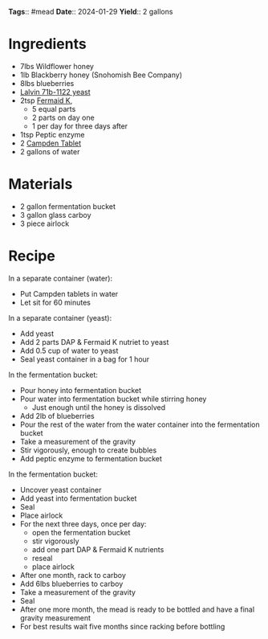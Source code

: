 **Tags**:: #mead 
**Date**:: 2024-01-29
**Yield**:: 2 gallons

# Ingredients
- 7lbs Wildflower honey
- 1lb Blackberry honey (Snohomish Bee Company)
- 8lbs blueberries
- [Lalvin 71b-1122 yeast](https://www.amazon.com/Lalvin-71B-1122-Yeast-%D0%A2hree-P%D0%B0ck/dp/B07Q87J5FD/ref=sr_1_3?adgrpid=1232553522340359&hvadid=77034724961459&hvbmt=bp&hvdev=c&hvlocphy=111594&hvnetw=s&hvqmt=e&hvtargid=kwd-77034838295633%3Aloc-190&hydadcr=7829_13611881&keywords=lalvin+71b+1122+yeast&qid=1686941263&sr=8-3)
- 2tsp [Fermaid K](https://www.amazon.com/Fermaid-Yeast-Nutrient-Kombucha-Distributors/dp/B0BQ5DBH8Y/ref=sr_1_4?crid=TZL03JNR2WF3&keywords=fermaid+k&qid=1686941332&rdc=1&sprefix=fermaid+%2Caps%2C172&sr=8-4), 
	- 5 equal parts
	- 2 parts on day one
	- 1 per day for three days after
- 1tsp Peptic enzyme
- 2 [Campden Tablet](https://www.amazon.com/North-Mountain-Supply-Potassium-Metabisulfite/dp/B0856PW8RN/ref=sr_1_2?keywords=campden+tablets&qid=1686941392&sprefix=campden+ta%2Caps%2C155&sr=8-2)
- 2 gallons of water

# Materials
- 2 gallon fermentation bucket
- 3 gallon glass carboy
- 3 piece airlock

# Recipe
In a separate container (water):
- Put Campden tablets in water
- Let sit for 60 minutes

In a separate container (yeast):
- Add yeast
- Add 2 parts DAP & Fermaid K nutriet to yeast
- Add 0.5 cup of water to yeast
- Seal yeast container in a bag for 1 hour

In the fermentation bucket:
- Pour honey into fermentation bucket
- Pour water into fermentation bucket while stirring honey
	- Just enough until the honey is dissolved
- Add 2lb of blueberries
- Pour the rest of the water from the water container into the fermentation bucket
- Take a measurement of the gravity
- Stir vigorously, enough to create bubbles
- Add peptic enzyme to fermentation bucket

In the fermentation bucket:
- Uncover yeast container
- Add yeast into fermentation bucket
- Seal
- Place airlock
- For the next three days, once per day:
	- open the fermentation bucket
	- stir vigorously
	- add one part DAP & Fermaid K nutrients
	- reseal
	- place airlock
- After one month, rack to carboy
- Add 6lbs blueberries to carboy
- Take a measurement of the gravity
- Seal
- After one more month, the mead is ready to be bottled and have a final gravity measurement
- For best results wait five months since racking before bottling